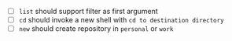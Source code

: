 - [ ] `list` should support filter as first argument
- [ ] `cd` should invoke a new shell with `cd to destination directory`
- [ ] `new` should create repository in `personal` or `work`